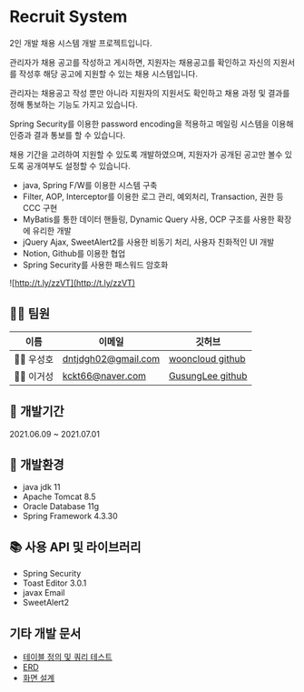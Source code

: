 # Recruit System

2인 개발 채용 시스템 개발 프로젝트입니다.

관리자가 채용 공고를 작성하고 게시하면, 
지원자는 채용공고를 확인하고 자신의 지원서를 작성후 해당 공고에 지원할 수 있는 채용 시스템입니다.

관리자는 채용공고 작성 뿐만 아니라 지원자의 지원서도 확인하고 채용 과정 및 결과를 정해 통보하는 기능도 가지고 있습니다.

Spring Security를 이용한 password encoding을 적용하고 메일링 시스템을 이용해 인증과 결과 통보를 할 수 있습니다.

채용 기간을 고려하여 지원할 수 있도록 개발하였으며, 지원자가 공개된 공고만 볼수 있도록 공개여부도 설정할 수 있습니다.


- java, Spring F/W를 이용한 시스템 구축
- Filter, AOP, Interceptor를 이용한 로그 관리, 예외처리, Transaction, 권한 등 CCC 구현
- MyBatis를 통한 데이터 핸들링, Dynamic Query 사용, OCP 구조를 사용한 확장에 유리한 개발
- jQuery Ajax, SweetAlert2를 사용한 비동기 처리, 사용자 친화적인 UI 개발
- Notion, Github를 이용한 협업
- Spring Security를 사용한 패스워드 암호화

![http://t.ly/zzVT](http://t.ly/zzVT)

## 👨‍💻 팀원
| 이름      | 이메일              | 깃허브                                           |
|-----------|---------------------|--------------------------------------------------|
| 👨‍💻 우성호 | dntjdgh02@gmail.com | [wooncloud github](https://github.com/wooncloud) |
| 👨‍💻 이거성 | kckt66@naver.com    | [GusungLee github](https://github.com/GusungLee) |

## 📅 개발기간

2021.06.09 ~ 2021.07.01

## 📔 개발환경

- java jdk 11
- Apache Tomcat 8.5
- Oracle Database 11g
- Spring Framework 4.3.30

## 📚 사용 API 및 라이브러리
- Spring Security
- Toast Editor 3.0.1
- javax Email
- SweetAlert2

## 기타 개발 문서
- [테이블 정의 및 쿼리 테스트](https://docs.google.com/spreadsheets/d/1TL6tcw55ejTB-Z5TIbEg-FtgyHEJx2ul3L0grO86sDA/edit?usp=sharing)
- [ERD](https://t.ly/DL3u)
- [화면 설계](https://docs.google.com/presentation/d/1FeZ0_QVg2_rd5uwgXTV_6DB0FU_ye1fCxqEA6Ugt9aQ/edit?usp=sharing)
